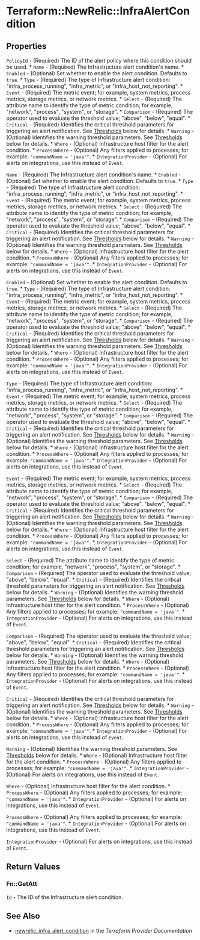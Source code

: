 # Terraform::NewRelic::InfraAlertCondition



## Properties

`PolicyId` - (Required) The ID of the alert policy where this condition should be used. * `Name` - (Required) The Infrastructure alert condition's name. * `Enabled` - (Optional) Set whether to enable the alert condition. Defaults to `true`. * `Type` - (Required) The type of Infrastructure alert condition: "infra_process_running", "infra_metric", or "infra_host_not_reporting". * `Event` - (Required) The metric event; for example, system metrics, process metrics, storage metrics, or network metrics. * `Select` - (Required) The attribute name to identify the type of metric condition; for example, "network", "process", "system", or "storage". * `Comparison` - (Required) The operator used to evaluate the threshold value; "above", "below", "equal". * `Critical` - (Required) Identifies the critical threshold parameters for triggering an alert notification. See [Thresholds](#thresholds) below for details. * `Warning` - (Optional) Identifies the warning threshold parameters. See [Thresholds](#thresholds) below for details. * `Where` - (Optional) Infrastructure host filter for the alert condition. * `ProcessWhere` - (Optional) Any filters applied to processes; for example: `"commandName = 'java'"`. * `IntegrationProvider` - (Optional) For alerts on integrations, use this instead of `Event`.

`Name` - (Required) The Infrastructure alert condition's name. * `Enabled` - (Optional) Set whether to enable the alert condition. Defaults to `true`. * `Type` - (Required) The type of Infrastructure alert condition: "infra_process_running", "infra_metric", or "infra_host_not_reporting". * `Event` - (Required) The metric event; for example, system metrics, process metrics, storage metrics, or network metrics. * `Select` - (Required) The attribute name to identify the type of metric condition; for example, "network", "process", "system", or "storage". * `Comparison` - (Required) The operator used to evaluate the threshold value; "above", "below", "equal". * `Critical` - (Required) Identifies the critical threshold parameters for triggering an alert notification. See [Thresholds](#thresholds) below for details. * `Warning` - (Optional) Identifies the warning threshold parameters. See [Thresholds](#thresholds) below for details. * `Where` - (Optional) Infrastructure host filter for the alert condition. * `ProcessWhere` - (Optional) Any filters applied to processes; for example: `"commandName = 'java'"`. * `IntegrationProvider` - (Optional) For alerts on integrations, use this instead of `Event`.

`Enabled` - (Optional) Set whether to enable the alert condition. Defaults to `true`. * `Type` - (Required) The type of Infrastructure alert condition: "infra_process_running", "infra_metric", or "infra_host_not_reporting". * `Event` - (Required) The metric event; for example, system metrics, process metrics, storage metrics, or network metrics. * `Select` - (Required) The attribute name to identify the type of metric condition; for example, "network", "process", "system", or "storage". * `Comparison` - (Required) The operator used to evaluate the threshold value; "above", "below", "equal". * `Critical` - (Required) Identifies the critical threshold parameters for triggering an alert notification. See [Thresholds](#thresholds) below for details. * `Warning` - (Optional) Identifies the warning threshold parameters. See [Thresholds](#thresholds) below for details. * `Where` - (Optional) Infrastructure host filter for the alert condition. * `ProcessWhere` - (Optional) Any filters applied to processes; for example: `"commandName = 'java'"`. * `IntegrationProvider` - (Optional) For alerts on integrations, use this instead of `Event`.

`Type` - (Required) The type of Infrastructure alert condition: "infra_process_running", "infra_metric", or "infra_host_not_reporting". * `Event` - (Required) The metric event; for example, system metrics, process metrics, storage metrics, or network metrics. * `Select` - (Required) The attribute name to identify the type of metric condition; for example, "network", "process", "system", or "storage". * `Comparison` - (Required) The operator used to evaluate the threshold value; "above", "below", "equal". * `Critical` - (Required) Identifies the critical threshold parameters for triggering an alert notification. See [Thresholds](#thresholds) below for details. * `Warning` - (Optional) Identifies the warning threshold parameters. See [Thresholds](#thresholds) below for details. * `Where` - (Optional) Infrastructure host filter for the alert condition. * `ProcessWhere` - (Optional) Any filters applied to processes; for example: `"commandName = 'java'"`. * `IntegrationProvider` - (Optional) For alerts on integrations, use this instead of `Event`.

`Event` - (Required) The metric event; for example, system metrics, process metrics, storage metrics, or network metrics. * `Select` - (Required) The attribute name to identify the type of metric condition; for example, "network", "process", "system", or "storage". * `Comparison` - (Required) The operator used to evaluate the threshold value; "above", "below", "equal". * `Critical` - (Required) Identifies the critical threshold parameters for triggering an alert notification. See [Thresholds](#thresholds) below for details. * `Warning` - (Optional) Identifies the warning threshold parameters. See [Thresholds](#thresholds) below for details. * `Where` - (Optional) Infrastructure host filter for the alert condition. * `ProcessWhere` - (Optional) Any filters applied to processes; for example: `"commandName = 'java'"`. * `IntegrationProvider` - (Optional) For alerts on integrations, use this instead of `Event`.

`Select` - (Required) The attribute name to identify the type of metric condition; for example, "network", "process", "system", or "storage". * `Comparison` - (Required) The operator used to evaluate the threshold value; "above", "below", "equal". * `Critical` - (Required) Identifies the critical threshold parameters for triggering an alert notification. See [Thresholds](#thresholds) below for details. * `Warning` - (Optional) Identifies the warning threshold parameters. See [Thresholds](#thresholds) below for details. * `Where` - (Optional) Infrastructure host filter for the alert condition. * `ProcessWhere` - (Optional) Any filters applied to processes; for example: `"commandName = 'java'"`. * `IntegrationProvider` - (Optional) For alerts on integrations, use this instead of `Event`.

`Comparison` - (Required) The operator used to evaluate the threshold value; "above", "below", "equal". * `Critical` - (Required) Identifies the critical threshold parameters for triggering an alert notification. See [Thresholds](#thresholds) below for details. * `Warning` - (Optional) Identifies the warning threshold parameters. See [Thresholds](#thresholds) below for details. * `Where` - (Optional) Infrastructure host filter for the alert condition. * `ProcessWhere` - (Optional) Any filters applied to processes; for example: `"commandName = 'java'"`. * `IntegrationProvider` - (Optional) For alerts on integrations, use this instead of `Event`.

`Critical` - (Required) Identifies the critical threshold parameters for triggering an alert notification. See [Thresholds](#thresholds) below for details. * `Warning` - (Optional) Identifies the warning threshold parameters. See [Thresholds](#thresholds) below for details. * `Where` - (Optional) Infrastructure host filter for the alert condition. * `ProcessWhere` - (Optional) Any filters applied to processes; for example: `"commandName = 'java'"`. * `IntegrationProvider` - (Optional) For alerts on integrations, use this instead of `Event`.

`Warning` - (Optional) Identifies the warning threshold parameters. See [Thresholds](#thresholds) below for details. * `Where` - (Optional) Infrastructure host filter for the alert condition. * `ProcessWhere` - (Optional) Any filters applied to processes; for example: `"commandName = 'java'"`. * `IntegrationProvider` - (Optional) For alerts on integrations, use this instead of `Event`.

`Where` - (Optional) Infrastructure host filter for the alert condition. * `ProcessWhere` - (Optional) Any filters applied to processes; for example: `"commandName = 'java'"`. * `IntegrationProvider` - (Optional) For alerts on integrations, use this instead of `Event`.

`ProcessWhere` - (Optional) Any filters applied to processes; for example: `"commandName = 'java'"`. * `IntegrationProvider` - (Optional) For alerts on integrations, use this instead of `Event`.

`IntegrationProvider` - (Optional) For alerts on integrations, use this instead of `Event`.


## Return Values

### Fn::GetAtt

`Id` - The ID of the Infrastructure alert condition.

## See Also

* [newrelic_infra_alert_condition](https://www.terraform.io/docs/providers/newrelic/r/infra_alert_condition.html) in the _Terraform Provider Documentation_
